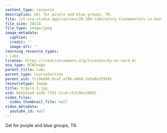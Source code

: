 ```yaml
---
content_type: resource
description: Gel for purple and blue groups, TR.
file: /ol-ocw-studio-app/courses/20-109-laboratory-fundamentals-in-biological-engineering-fall-2007/b6e5a2ada2db73311ccdc53c9bc26882_trgels_3.jpg
file_size: 28216
file_type: image/jpeg
image_metadata:
  caption: ''
  credit: ''
  image-alt: ''
learning_resource_types:
- Labs
license: https://creativecommons.org/licenses/by-nc-sa/4.0/
ocw_type: OCWImage
parent_title: Labs
parent_type: CourseSection
parent_uid: fc19e690-0ca7-af8b-d48d-3a5a9e329f01
resourcetype: Image
title: trgels_3.jpg
uid: b6e5a2ad-a2db-7331-1ccd-c53c9bc26882
video_files:
  video_thumbnail_file: null
video_metadata:
  youtube_id: null
---
```

Gel for purple and blue groups, TR.
